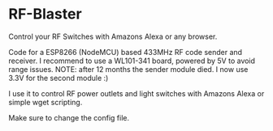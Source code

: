 # RF-Blaster

Control your RF Switches with Amazons Alexa or any browser.

Code for a ESP8266 (NodeMCU) based 433MHz RF code sender and receiver.
I recommend to use a WL101-341 board, powered by 5V to avoid range issues.
NOTE: after 12 months the sender module died. I now use 3.3V for the second module :)

I use it to control RF power outlets and light switches with Amazons Alexa or simple wget scripting.

Make sure to change the config file.
